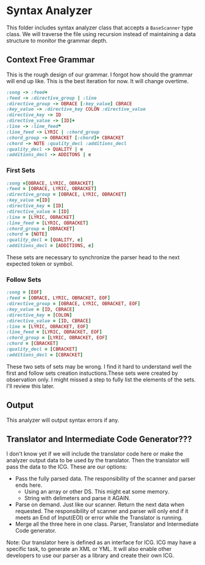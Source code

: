 # Syntax Analyzer
This folder includes syntax analyzer class that accepts a ```BaseScanner``` type class.
We will traverse the file using recursion instead of maintaining a data structure
to monitor the grammar depth.

## Context Free Grammar
This is the rough design of our grammar.  I forgot how should the grammar will end up like. This is the best iteration for now. It will change overtime.
``` ruby
:song -> :feed+
:feed -> :directive_group | :line
:directive_group -> OBRACE [:key_value] CBRACE
:key_value -> :directive_key COLON :directive_value
:directive_key -> ID
:directive_value -> [ID]+
:line -> :line_feed*
:line_feed -> LYRIC | :chord_group
:chord_group -> OBRACKET [:chord]+ CBRACKET
:chord -> NOTE :quality_decl :additions_decl
:quality_decl -> QUALITY | e
:additions_decl -> ADDITONS | e
```
### First Sets
``` ruby
:song =[OBRACE, LYRIC, OBRACKET]
:feed = [OBRACE, LYRIC, OBRACKET]
:directive_group = [OBRACE, LYRIC, OBRACKET]
:key_value =[ID]
:directive_key = [ID]
:directive_value = [ID]
:line = [LYRIC, OBRACKET]
:line_feed = [LYRIC, OBRACKET]
:chord_group = [OBRACKET]
:chord = [NOTE]
:quality_decl = [QUALITY, e]
:additions_decl = [ADDITIONS, e]
```
These sets are necessary to synchronize the parser head to the next expected token or symbol.
### Follow Sets
``` ruby
:song = [EOF]
:feed = [OBRACE, LYRIC, OBRACKET, EOF]
:directive_group = [OBRACE, LYRIC, OBRACKET, EOF]
:key_value = [ID, CBRACE]
:directive_key = [COLON]
:directive_value = [ID, CBRACE]
:line = [LYRIC, OBRACKET, EOF]
:line_feed = [LYRIC, OBRACKET, EOF]
:chord_group = [LYRIC, OBRACKET, EOF]
:chord = [CBRACKET]
:quality_decl = [CBRACKET]
:additions_decl = [CBRACKET]
```
These two sets of sets may be wrong. I find it hard to understand well the first and follow sets creation instuctions.These sets were created by observation only. I might missed a step to fully list the elements of the sets. I'll review this later.

## Output
This analyzer will output syntax errors if any.

## Translator and Intermediate Code Generator???
I don't know yet if we will include the translator code here or make the analyzer output
data to be used by the translator. Then the translator will pass the data to the ICG.
These are our options:
 + Pass the fully parsed data. The responsibility of the scanner and parser ends here.
   - Using an array or other DS. This might eat some memory.
   - String with delimeters and parse it AGAIN.
 + Parse on demand. Just like our scanner. Return the next data when requested.
  The responsibility of scanner and parser will only end if it meets an End of Input(EOI)
  or error while the Translator is running.
 + Merge all the three here in one class. Parser, Translator and Intermediate Code generator.

Note:
Our translator here is defined as an interface for ICG. ICG may have a specific task,
to generate an XML or YML. It will also  enable other developers to use our parser
as a library and create their own ICG.
